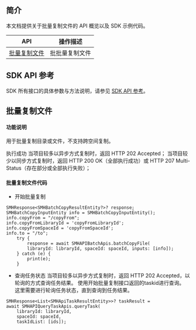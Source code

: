 ## 简介

本文档提供关于批量复制文件的 API 概览以及 SDK 示例代码。

| API                                                          | 操作描述                         |
| ------------------------------------------------------------ | -------------------------------- |
| [批量复制文件](https://cloud.tencent.com/document/product/1339/71258) | 批批量复制文件         |

## SDK API 参考

SDK 所有接口的具体参数与方法说明，请参见 [SDK API 参考](https://smh-sdk-doc-1253960454.cos.ap-guangzhou.myqcloud.com/flutter_api_doc/api/index.html)。

## 批量复制文件

#### 功能说明

用于批量复制目录或文件，不支持跨空间复制。

执行成功
当项目较多以异步方式复制时，返回 HTTP 202 Accepted；
当项目较少以同步方式复制时，返回 HTTP 200 OK（全部执行成功）或 HTTP 207 Multi-Status（存在部分或全部执行失败）；


#### 批量复制文件代码
* 开始批量复制
```
SMHResponse<SMHBatchCopyResultEntity?>? response;
SMHBatchCopyInputEntity info = SMHBatchCopyInputEntity();
info.copyFrom = "/copyFrom";
info.copyFromLibraryId = 'copyFromLibraryId';
info.copyFromSpaceId = 'copyFromSpaceId';
info.to = "/to";
    try {
        response = await SMHAPIBatchApis.batchCopyFile(
        libraryId: libraryId, spaceId: spaceId, inputs: [info]);
    } catch (e) {
        print(e);
    }
```

* 查询任务状态
当项目较多以异步方式复制时，返回 HTTP 202 Accepted，以轮询的方式查询任务结果。
使用开始批量复制接口返回的taskid进行查询。
这里需要进行轮询任务状态，直到查询到任务结果。
```
SMHResponse<List<SMHApiTaskResultEntity>>? taskResult =
await SMHAPIQueryTaskApis.queryTask(
    libraryId: libraryId,
    spaceId: spaceId,
    taskIdList: [ids]);
```
